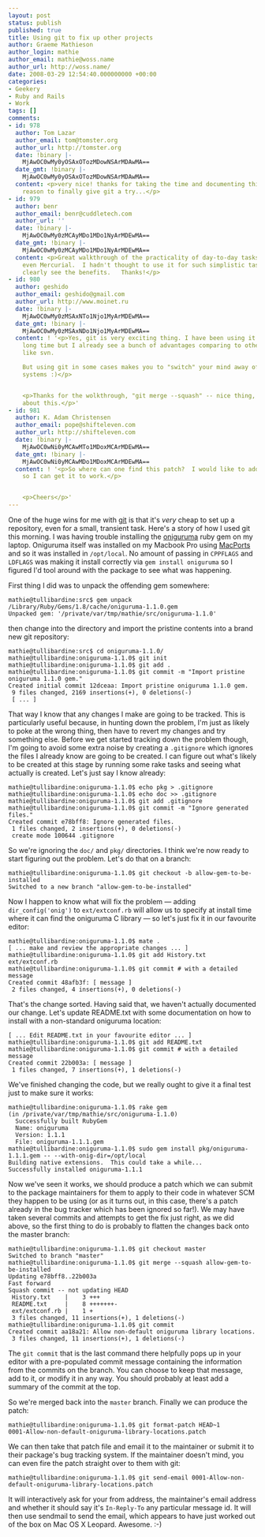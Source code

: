 ```yaml
---
layout: post
status: publish
published: true
title: Using git to fix up other projects
author: Graeme Mathieson
author_login: mathie
author_email: mathie@woss.name
author_url: http://woss.name/
date: 2008-03-29 12:54:40.000000000 +00:00
categories:
- Geekery
- Ruby and Rails
- Work
tags: []
comments:
- id: 978
  author: Tom Lazar
  author_email: tom@tomster.org
  author_url: http://tomster.org
  date: !binary |-
    MjAwOC0wMy0yOSAxOTozMDowNSArMDAwMA==
  date_gmt: !binary |-
    MjAwOC0wMy0yOSAxOTozMDowNSArMDAwMA==
  content: <p>very nice! thanks for taking the time and documenting this. one more
    reason to finally give git a try...</p>
- id: 979
  author: benr
  author_email: benr@cuddletech.com
  author_url: ''
  date: !binary |-
    MjAwOC0wMy0zMCAyMDo1MDo1NyArMDEwMA==
  date_gmt: !binary |-
    MjAwOC0wMy0zMCAyMDo1MDo1NyArMDEwMA==
  content: <p>Great walkthrough of the practicality of day-to-day tasks with Git or
    even Mercurial.  I hadn't thought to use it for such simplistic tasks, but can
    clearly see the benefits.   Thanks!</p>
- id: 980
  author: geshido
  author_email: geshido@gmail.com
  author_url: http://www.moinet.ru
  date: !binary |-
    MjAwOC0wMy0zMSAxNTo1Njo1MyArMDEwMA==
  date_gmt: !binary |-
    MjAwOC0wMy0zMSAxNDo1Njo1MyArMDEwMA==
  content: ! '<p>Yes, git is very exciting thing. I have been using it for not so
    long time but I already see a bunch of advantages comparing to other scm systems
    like svn.

    But using git in some cases makes you to "switch" your mind away of cvs-like scm
    systems :)</p>


    <p>Thanks for the wolkthrough, "git merge --squash" -- nice thing, I didn''t know
    about this.</p>'
- id: 981
  author: K. Adam Christensen
  author_email: pope@shifteleven.com
  author_url: http://shifteleven.com
  date: !binary |-
    MjAwOC0wNi0yMCAwMTo1MDoxMCArMDEwMA==
  date_gmt: !binary |-
    MjAwOC0wNi0yMCAwMDo1MDoxMCArMDEwMA==
  content: ! '<p>So where can one find this patch?  I would like to add it to my copy
    so I can get it to work.</p>


    <p>Cheers</p>'
---
```

One of the huge wins for me with [git](http://git.or.cz/) is that it's *very* cheap to set up a repository, even for a small, transient task.  Here's a story of how I used git this morning.  I was having trouble installing the [oniguruma](http://oniguruma.rubyforge.org/) ruby gem on my laptop.  Oniguruma itself was installed on my Macbook Pro using [MacPorts](http://macports.org/) and so it was installed in `/opt/local`.  No amount of passing in `CPPFLAGS` and `LDFLAGS` was making it install correctly via `gem install oniguruma` so I figured I'd tool around with the package to see what was happening.

First thing I did was to unpack the offending gem somewhere:

    mathie@tullibardine:src$ gem unpack /Library/Ruby/Gems/1.8/cache/oniguruma-1.1.0.gem
    Unpacked gem: '/private/var/tmp/mathie/src/oniguruma-1.1.0'

then change into the directory and import the pristine contents into a brand new git repository:

    mathie@tullibardine:src$ cd oniguruma-1.1.0/
    mathie@tullibardine:oniguruma-1.1.0$ git init
    mathie@tullibardine:oniguruma-1.1.0$ git add .
    mathie@tullibardine:oniguruma-1.1.0$ git commit -m "Import pristine oniguruma 1.1.0 gem."
    Created initial commit 12dceaa: Import pristine oniguruma 1.1.0 gem.
     9 files changed, 2169 insertions(+), 0 deletions(-)
     [ ... ]

That way I know that any changes I make are going to be tracked.  This is particularly useful because, in hunting down the problem, I'm just as likely to poke at the wrong thing, then have to revert my changes and try something else.  Before we get started tracking down the problem though, I'm going to avoid some extra noise by creating a `.gitignore` which ignores the files I already know are going to be created.  I can figure out what's likely to be created at this stage by running some rake tasks and seeing what actually is created.  Let's just say I know already:

    mathie@tullibardine:oniguruma-1.1.0$ echo pkg > .gitignore
    mathie@tullibardine:oniguruma-1.1.0$ echo doc >> .gitignore
    mathie@tullibardine:oniguruma-1.1.0$ git add .gitignore
    mathie@tullibardine:oniguruma-1.1.0$ git commit -m "Ignore generated files."
    Created commit e78bff8: Ignore generated files.
     1 files changed, 2 insertions(+), 0 deletions(-)
     create mode 100644 .gitignore

So we're ignoring the `doc/` and `pkg/` directories.  I think we're now ready to start figuring out the problem.  Let's do that on a branch:

    mathie@tullibardine:oniguruma-1.1.0$ git checkout -b allow-gem-to-be-installed
    Switched to a new branch "allow-gem-to-be-installed"

Now I happen to know what will fix the problem &mdash; adding `dir_config('onig')` to `ext/extconf.rb` will allow us to specify at install time where it can find the oniguruma C library &mdash; so let's just fix it in our favourite editor:

    mathie@tullibardine:oniguruma-1.1.0$ mate .
    [ ... make and review the appropriate changes ... ]
    mathie@tullibardine:oniguruma-1.1.0$ git add History.txt ext/extconf.rb
    mathie@tullibardine:oniguruma-1.1.0$ git commit # with a detailed message
    Created commit 48afb3f: [ message ]
     2 files changed, 4 insertions(+), 0 deletions(-)

That's the change sorted.  Having said that, we haven't actually documented our change.  Let's update README.txt with some documentation on how to install with a non-standard oniguruma location:

    [ ... Edit README.txt in your favourite editor ... ]
    mathie@tullibardine:oniguruma-1.1.0$ git add README.txt
    mathie@tullibardine:oniguruma-1.1.0$ git commit # with a detailed message
    Created commit 22b003a: [ message ]
     1 files changed, 7 insertions(+), 1 deletions(-)

We've finished changing the code, but we really ought to give it a final test just to make sure it works:

    mathie@tullibardine:oniguruma-1.1.0$ rake gem
    (in /private/var/tmp/mathie/src/oniguruma-1.1.0)
      Successfully built RubyGem
      Name: oniguruma
      Version: 1.1.1
      File: oniguruma-1.1.1.gem
    mathie@tullibardine:oniguruma-1.1.0$ sudo gem install pkg/oniguruma-1.1.1.gem -- --with-onig-dir=/opt/local
    Building native extensions.  This could take a while...
    Successfully installed oniguruma-1.1.1

Now we've seen it works, we should produce a patch which we can submit to the package maintainers for them to apply to their code in whatever SCM they happen to be using (or as it turns out, in this case, there's a patch already in the bug tracker which has been ignored so far!).  We may have taken several commits and attempts to get the fix just right, as we did above, so the first thing to do is probably to flatten the changes back onto the master branch:

    mathie@tullibardine:oniguruma-1.1.0$ git checkout master
    Switched to branch "master"
    mathie@tullibardine:oniguruma-1.1.0$ git merge --squash allow-gem-to-be-installed
    Updating e78bff8..22b003a
    Fast forward
    Squash commit -- not updating HEAD
     History.txt    |    3 +++
     README.txt     |    8 +++++++-
     ext/extconf.rb |    1 +
     3 files changed, 11 insertions(+), 1 deletions(-)
    mathie@tullibardine:oniguruma-1.1.0$ git commit
    Created commit aa18a21: Allow non-default oniguruma library locations.
     3 files changed, 11 insertions(+), 1 deletions(-)

The `git commit` that is the last command there helpfully pops up in your editor with a pre-populated commit message containing the information from the commits on the branch.  You can choose to keep that message, add to it, or modify it in any way.  You should probably at least add a summary of the commit at the top.

So we're merged back into the `master` branch.  Finally we can produce the patch:

    mathie@tullibardine:oniguruma-1.1.0$ git format-patch HEAD~1
    0001-Allow-non-default-oniguruma-library-locations.patch

We can then take that patch file and email it to the maintainer or submit it to their package's bug tracking system.  If the maintainer doesn't mind, you can even fire the patch straight over to them with git:

    mathie@tullibardine:oniguruma-1.1.0$ git send-email 0001-Allow-non-default-oniguruma-library-locations.patch

It will interactively ask for your from address, the maintainer's email address and whether it should say it's `In-Reply-To` any particular message id.  It will then use sendmail to send the email, which appears to have just worked out of the box on Mac OS X Leopard.  Awesome. :-)
